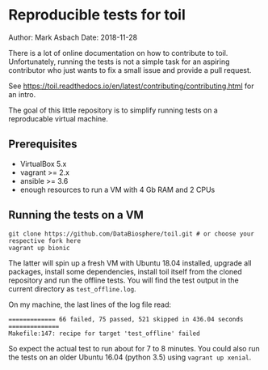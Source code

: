 Reproducible tests for toil
===========================

Author: Mark Asbach
Date: 2018-11-28

There is a lot of online documentation on how to contribute to toil. Unfortunately,
running the tests is not a simple task for an aspiring contributor who just wants
to fix a small issue and provide a pull request.

See https://toil.readthedocs.io/en/latest/contributing/contributing.html for an intro.

The goal of this little repository is to simplify running tests on a reproducable
virtual machine.


Prerequisites
-------------

- VirtualBox 5.x
- vagrant >= 2.x
- ansible >= 3.6
- enough resources to run a VM with 4 Gb RAM and 2 CPUs


Running the tests on a VM
-------------------------

    git clone https://github.com/DataBiosphere/toil.git # or choose your respective fork here
    vagrant up bionic

The latter will spin up a fresh VM with Ubuntu 18.04 installed, upgrade all packages,
install some dependencies, install toil itself from the cloned repository and run
the offline tests. You will find the test output in the current directory as `test_offline.log`.

On my machine, the last lines of the log file read:

    ============= 66 failed, 75 passed, 521 skipped in 436.04 seconds ==============
    Makefile:147: recipe for target 'test_offline' failed

So expect the actual test to run about for 7 to 8 minutes. You could also run the tests on an older
Ubuntu 16.04 (python 3.5) using `vagrant up xenial`.
